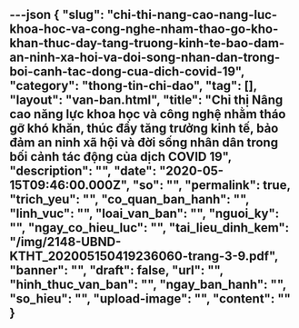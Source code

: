 ---json
{
    "slug": "chi-thi-nang-cao-nang-luc-khoa-hoc-va-cong-nghe-nham-thao-go-kho-khan-thuc-day-tang-truong-kinh-te-bao-dam-an-ninh-xa-hoi-va-doi-song-nhan-dan-trong-boi-canh-tac-dong-cua-dich-covid-19",
    "category": "thong-tin-chi-dao",
    "tag": [],
    "layout": "van-ban.html",
    "title": "Chỉ thị Nâng cao năng lực khoa học và công nghệ nhằm tháo gỡ khó khăn, thúc đẩy tăng trưởng kinh tế, bảo đảm an ninh xã hội và đời sống nhân dân trong bối cảnh tác động của dịch COVID 19",
    "description": "",
    "date": "2020-05-15T09:46:00.000Z",
    "so": "",
    "permalink": true,
    "trich_yeu": "",
    "co_quan_ban_hanh": "",
    "linh_vuc": "",
    "loai_van_ban": "",
    "nguoi_ky": "",
    "ngay_co_hieu_luc": "",
    "tai_lieu_dinh_kem": "/img/2148-UBND-KTHT_202005150419236060-trang-3-9.pdf",
    "banner": "",
    "draft": false,
    "url": "",
    "hinh_thuc_van_ban": "",
    "ngay_ban_hanh": "",
    "so_hieu": "",
    "upload-image": "",
    "__content__": ""
}
---

